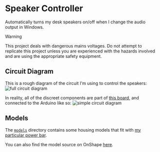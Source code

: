 # Speaker Controller
Automatically turns my desk speakers on/off when I change the audio output in Windows.

> [!WARNING]
> This project deals with dangerous mains voltages. Do not attempt to replicate this project unless you are experienced with the hazards involved and are using the appropriate safety equipment.


## Circuit Diagram
This is a rough diagram of the circuit I'm using to control the speakers:
![full circuit diagram](./images/circuit-1.svg)

In reality, all of the discreet components are part of [this board](https://www.jaycar.co.nz/arduino-compatible-5v-relay/p/XC4419), and connected to the Arduino like so:
![simple circuit diagram](./images/circuit-2.svg)


## Models
The [`models`](./models) directory contains some housing models that fit with [my particular power bar](https://www.kmart.co.nz/product/arlec-4-outlet-surge-protected-powerboard-42153580/).

You can also find the model source on OnShape [here](https://cad.onshape.com/documents/b996f80e98ba7dbd92c3a90e/w/50b2495923acaf03b7d63635/e/e429f6e0665596681b5c2419?renderMode=0&uiState=6615ad4f92329a0588dcb680).
